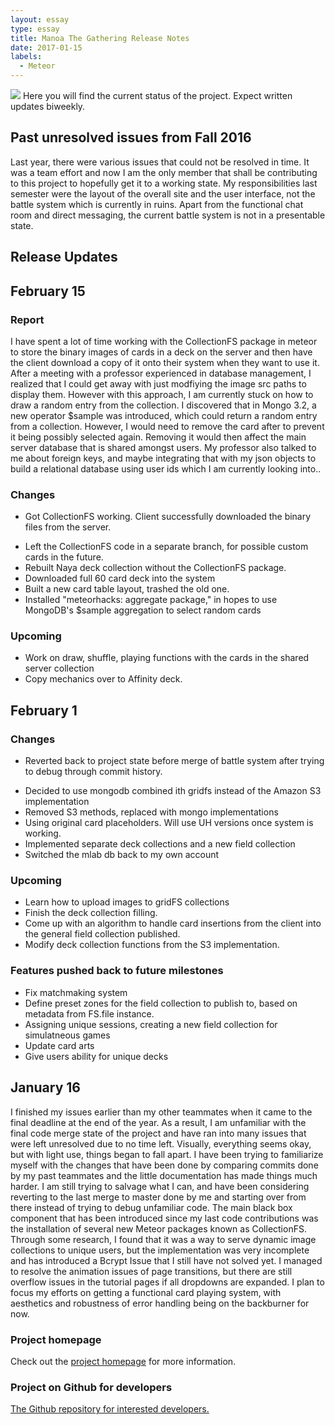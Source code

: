 ```yaml
---
layout: essay
type: essay
title: Manoa The Gathering Release Notes
date: 2017-01-15
labels:
  - Meteor
---
```

<img src="../images/landing.png" class="ui image">
Here you will find the current status of the project. Expect written updates biweekly.

## Past unresolved issues from Fall 2016
Last year, there were various issues that could not be resolved in time. It was a team effort and now I am the only member that shall be contributing to this project to hopefully get it to a working state. My responsibilities last semester were the layout of the overall site and the user interface, not the battle system which is currently in ruins. Apart from the functional chat room and direct messaging, the current battle system is not in a presentable state.

## Release Updates

## February 15

### Report
I have spent a lot of time working with the CollectionFS package in meteor to store the binary images of cards in a deck on the server and then have the client download a copy of it onto their system when they want to use it. After a meeting with a professor experienced in database management, I realized that I could get away with just modfiying the image src paths to display them. However with this approach, I am currently stuck on how to draw a random entry from the collection. I discovered that in Mongo 3.2, a new operator $sample was introduced, which could return a random entry from a collection. However, I would need to remove the card after to prevent it being possibly selected again. Removing it would then affect the main server database that is shared amongst users. My professor also talked to me about foreign keys, and maybe integrating that with my json objects to build a relational database using user ids which I am currently looking into..

### Changes
  * Got CollectionFS working. Client successfully downloaded the binary files from the server.
  - Left the CollectionFS code in a separate branch, for possible custom cards in the future.
  - Rebuilt Naya deck collection without the CollectionFS package.
  - Downloaded full 60 card deck into the system
  - Built a new card table layout, trashed the old one.
  - Installed "meteorhacks: aggregate package," in hopes to use MongoDB's $sample aggregation to select random cards
  
### Upcoming
  * Work on draw, shuffle, playing functions with the cards in the shared server collection
  * Copy mechanics over to Affinity deck.

## February 1

### Changes
  * Reverted back to project state before merge of battle system after trying to debug through commit history.
  - Decided to use mongodb combined ith gridfs instead of the Amazon S3 implementation
  - Removed S3 methods, replaced with mongo implementations
  - Using original card placeholders. Will use UH versions once system is working.
  - Implemented separate deck collections and a new field collection
  - Switched the mlab db back to my own account
  
### Upcoming
  * Learn how to upload images to gridFS collections
  * Finish the deck collection filling.
  * Come up with an algorithm to handle card insertions from the client into the general field collection published.
  * Modify deck collection functions from the S3 implementation.
  
### Features pushed back to future milestones
  * Fix matchmaking system
  * Define preset zones for the field collection to publish to, based on metadata from FS.file instance.
  * Assigning unique sessions, creating a new field collection for simulatneous games
  * Update card arts
  * Give users ability for unique decks

## January 16
I finished my issues earlier than my other teammates when it came to the final deadline at the end of the year. As a result, I am unfamiliar with the final code merge state of the project and have ran into many issues that were left unresolved due to no time left. Visually, everything seems okay, but with light use, things began to fall apart. I have been trying to familiarize myself with the changes that have been done by comparing commits done by my past teammates and the little documentation has made things much harder. I am still trying to salvage what I can, and have been considering reverting to the last merge to master done by me and starting over from there instead of trying to debug unfamiliar code. The main black box component that has been introduced since my last code contributions was the installation of several new Meteor packages known as CollectionFS. Through some research, I found that it was a way to serve dynamic image collections to unique users, but the implementation was very incomplete and has introduced a Bcrypt Issue that I still have not solved yet. I managed to resolve the animation issues of page transitions, but there are still overflow issues in the tutorial pages if all dropdowns are expanded. I plan to focus my efforts on getting a functional card playing system, with aesthetics and robustness of error handling being on the backburner for now.

### Project homepage
Check out the <a href="https://manoa-the-gathering.github.io/">project homepage</a> for more information.

### Project on Github for developers
<a href="https://github.com/manoa-the-gathering/manoa-the-gathering.github.io">The Github repository for interested developers.</a>
